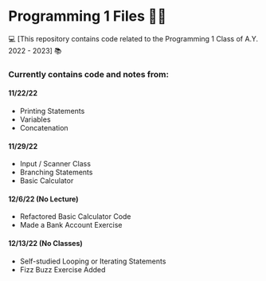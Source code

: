# Programming 1 Files 👨‍💻
💻 [This repository contains code related to the Programming 1 Class of A.Y. 2022 - 2023] 📚

### Currently contains code and notes from:

#### 11/22/22
- Printing Statements
- Variables
- Concatenation

#### 11/29/22
- Input / Scanner Class
- Branching Statements
- Basic Calculator

#### 12/6/22 (No Lecture) 
- Refactored Basic Calculator Code
- Made a Bank Account Exercise

#### 12/13/22 (No Classes) 
- Self-studied Looping or Iterating Statements
- Fizz Buzz Exercise Added
